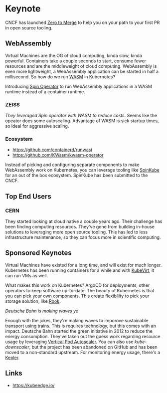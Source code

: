 # Keynote

CNCF has launched [Zero to Merge](https://project.linuxfoundation.org/cncf-zero-to-merge-application) to help you on your path
to your first PR in open source tooling.

## WebAssembly

Virtual Machines are the OG of cloud computing, kinda slow, kinda powerful. Containers take a couple seconds to start, consume
fewer resources and are the middleweight of cloud computing. WebAssembly is even more lightweight, a WebAssembly application can
be started in half a millisecond. So how do we run [WASM](https://webassembly.org/) in Kubernetes?

Introducing [Spin Operator](https://github.com/spinkube/spin-operator) to run WebAssembly applications in a WASM runtime
instead of a container runtime.

### ZEISS

_They leveraged Spin operator with WASM to reduce costs_. Seems like the opeator does some autoscaling. Advantage of WASM is sick startup times,
so ideal for aggressive scaling.

### Ecosystem

- <https://github.com/containerd/runwasi>
- <https://github.com/KWasm/kwasm-operator>

Instead of picking and configuring separate components to make WebAssembly work on Kubernetes, you can leverage tooling like
[SpinKube](https://www.spinkube.dev/) for an out of the box ecosystem. SpinKube has been submitted to the CNCF. 

## Top End Users

### CERN

They started looking at cloud native a couple years ago. Their challenge has been finding computing resources. They've gone
from building in-house solutions to leveraging more open source tooling. This has led to less infrastructure maintenance, so they
can focus more in scientific computing.

## Sponsored Keynotes

Virtual Machines have existed for a long time, and will exist for much longer. Kubernetes has been running containers for a while
and with [KubeVirt](https://kubevirt.io/), it can run VMs as well.

What makes this work on Kubernetes? ArgoCD for deployments, other operators to keep software up-to-date. The beauty of Kubernetes
is that you can pick your own components. This create flexibility to pick your storage solution, like [Rook](https://rook.io/).

_Deutsche Bahn is making waves yo_

Enough with the jokes, they're making waves to imporove sustainable transport using trains. This is requires technology,
but this comes with an impact. Deutsche Bahn started the green initiative in 2012 to reduce the energy consumption.
They've taken out the guess work regarding resource usage by leveraging [Vertical Pod Autoscaler](https://github.com/kubernetes/autoscaler/tree/master/vertical-pod-autoscaler).
You can also use _kube-downscaler_, but the project has been abandoned on GitHub and has been moved to a non-standard upstream.
For monitoring energy usage, there's a [Kepler](https://github.com/sustainable-computing-io/kepler).

## Links

- <https://kubeedge.io/>
